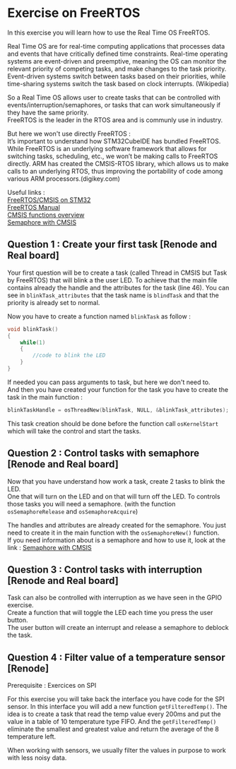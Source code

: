 # Exercise on FreeRTOS

In this exercise you will learn how to use the Real Time OS FreeRTOS.  

Real Time OS are for real-time computing applications that processes data and events that have critically defined time constraints.
Real-time operating systems are event-driven and preemptive, meaning the OS can monitor the relevant priority of competing tasks, and make changes to the task priority.
Event-driven systems switch between tasks based on their priorities, while time-sharing systems switch the task based on clock interrupts. (Wikipedia)  

So a Real Time OS allows user to create tasks that can be controlled with events/interruption/semaphores, or tasks that can work simultaneously if they have the same priority.  
FreeRTOS is the leader in the RTOS area and is communly use in industry.  

But here we won't use directly FreeRTOS :  
It’s important to understand how STM32CubeIDE has bundled FreeRTOS.
While FreeRTOS is an underlying software framework that allows for switching tasks, scheduling, etc., we won’t be making calls to FreeRTOS directly.
ARM has created the CMSIS-RTOS library, which allows us to make calls to an underlying RTOS, thus improving the portability of code among various ARM processors.(digikey.com)

Useful links :  
[FreeRTOS/CMSIS on STM32](https://www.digikey.com/en/maker/projects/getting-started-with-stm32-introduction-to-freertos/ad275395687e4d85935351e16ec575b1)  
[FreeRTOS Manual](https://www.freertos.org/Documentation/FreeRTOS_Reference_Manual_V9.0.0.pdf)  
[CMSIS functions overview](https://www.keil.com/pack/doc/CMSIS/RTOS/html/functionOverview.html)  
[Semaphore with CMSIS](https://www.keil.com/pack/doc/CMSIS/RTOS/html/group__CMSIS__RTOS__SemaphoreMgmt.html)

## Question 1 : Create your first task [Renode and Real board]

Your first question will be to create a task (called Thread in CMSIS but Task by FreeRTOS) that will blink a the user LED.
To achieve that the main file contains already the handle and the attributes for the task (line 46).
You can see in `blinkTask_attributes` that the task name is `blindTask` and that the priority is already set to normal.  

Now you have to create a function named `blinkTask` as follow :  

```cpp
void blinkTask()
{
    while(1)
    {
        //code to blink the LED
    }
}
```

If needed you can pass arguments to task, but here we don't need to.  
And then you have created your function for the task you have to create the task in the main function :  

```cpp
blinkTaskHandle = osThreadNew(blinkTask, NULL, &blinkTask_attributes);
```

This task creation should be done before the function call `osKernelStart` which will take the control and start the tasks.

## Question 2 : Control tasks with semaphore [Renode and Real board]

Now that you have understand how work a task, create 2 tasks to blink the LED.  
One that will turn on the LED and on that will turn off the LED.
To controls those tasks you will need a semaphore.  (with the function `osSemaphoreRelease` and `osSemaphoreAcquire`)

The handles and attributes are already created for the semaphore.
You just need to create it in the main function with the `osSemaphoreNew()`  function.  
If you need information about is a semaphore and how to use it, look at the link :
[Semaphore with CMSIS](https://www.keil.com/pack/doc/CMSIS/RTOS/html/group__CMSIS__RTOS__SemaphoreMgmt.html)

## Question 3 : Control tasks with interruption [Renode and Real board]

Task can also be controlled with interruption as we have seen in the GPIO exercise.  
Create a function that will toggle the LED each time you press the user button.  
The user button will create an interrupt and release a semaphore to deblock the task.

## Question 4 : Filter value of a temperature sensor [Renode]

Prerequisite : Exercices on SPI

For this exercise you will take back the interface you have code for the SPI sensor.
In this interface you will add a new function `getFilteredTemp()`.
The idea is to create a task that read the temp value every 200ms and put the value in a table of 10 temperature type FIFO.
And the `getFilteredTemp()` eliminate the smallest and greatest value and return the average of the 8 temperature left.  

When working with sensors, we usually filter the values in purpose to work with less noisy data.
